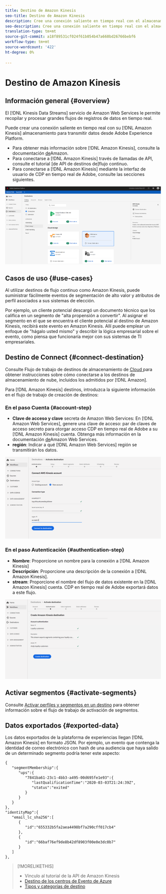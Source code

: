 ```yaml
---
title: Destino de Amazon Kinesis
seo-title: Destino de Amazon Kinesis
description: Cree una conexión saliente en tiempo real con el almacenamiento de Amazon Kinesis para transmitir datos desde Adobe Experience Platform.
seo-description: Cree una conexión saliente en tiempo real con el almacenamiento de Amazon Kinesis para transmitir datos desde Adobe Experience Platform.
translation-type: tm+mt
source-git-commit: a18f89531cf024f61b054b47a660bd26766bebf6
workflow-type: tm+mt
source-wordcount: '422'
ht-degree: 0%

---
```



# Destino de Amazon Kinesis

## Información general {#overview}

El [!DNL Kinesis Data Streams] servicio de Amazon Web Services le permite recopilar y procesar grandes flujos de registros de datos en tiempo real.

Puede crear una conexión saliente en tiempo real con su [!DNL Amazon Kinesis] almacenamiento para transmitir datos desde Adobe Experience Platform.

* Para obtener más información sobre [!DNL Amazon Kinesis], consulte la documentación [de](https://docs.aws.amazon.com/streams/latest/dev/introduction.html)Amazon.
* Para conectarse a [!DNL Amazon Kinesis] través de llamadas de API, consulte el tutorial [de API de destinos de]flujo continuo.
* Para conectarse a [!DNL Amazon Kinesis] mediante la interfaz de usuario de CDP en tiempo real de Adobe, consulte las secciones siguientes.

![Amazon Kinesis en la interfaz de usuario](/help/rtcdp/destinations/assets/aws-kinesis-destination.png)


## Casos de uso {#use-cases}

Al utilizar destinos de flujo continuo como Amazon Kinesis, puede suministrar fácilmente eventos de segmentación de alto valor y atributos de perfil asociados a sus sistemas de elección.

Por ejemplo, un cliente potencial descargó un documento técnico que los califica en un segmento de &quot;alta propensión a convertir&quot;. Al asignar el segmento en el que se encuentra el cliente potencial al destino de Amazon Kinesis, recibirá este evento en Amazon Kinesis. Allí puede emplear un enfoque de &quot;hágalo usted mismo&quot; y describir la lógica empresarial sobre el evento, como piensa que funcionaría mejor con sus sistemas de TI empresariales.

## Destino de Connect {#connect-destination}

Consulte Flujo de trabajo de destinos de almacenamiento de [Cloud ](/help/rtcdp/destinations/cloud-storage-destinations-workflow.md)para obtener instrucciones sobre cómo conectarse a los destinos de almacenamiento de nube, incluidos los admitidos por [!DNL Amazon].

Para [!DNL Amazon Kinesis] destinos, introduzca la siguiente información en el flujo de trabajo de creación de destinos:

### En el paso Cuenta {#account-step}

* **Clave de acceso y clave** secreta de Amazon Web Services: En [!DNL Amazon Web Services], genere una clave de acceso: par de claves de acceso secreto para otorgar acceso CDP en tiempo real de Adobe a su [!DNL Amazon Kinesis] cuenta. Obtenga más información en la documentación [de](https://docs.aws.amazon.com/IAM/latest/UserGuide/id_credentials_access-keys.html)Amazon Web Services.
* **región**: Indicar a qué [!DNL Amazon Web Services] región se transmitirán los datos.

![Campos de entrada en el paso de cuenta](/help/rtcdp/destinations/assets/aws-kinesis-account-step.png)

### En el paso Autenticación {#authentication-step}

* **Nombre**: Proporcione un nombre para la conexión a [!DNL Amazon Kinesis]
* **Descripción**: Proporcione una descripción de la conexión a [!DNL Amazon Kinesis].
* **stream**: Proporcione el nombre del flujo de datos existente en la [!DNL Amazon Kinesis] cuenta. CDP en tiempo real de Adobe exportará datos a este flujo.

![Campos de entrada en el paso de autenticación](/help/rtcdp/destinations/assets/aws-kinesis-authentication-step.png)

<!--

>[!IMPORTANT]
>
>Adobe Real-time CDP needs `write` permissions on the bucket object where the export files will be delivered.

-->

## Activar segmentos {#activate-segments}

Consulte [Activar perfiles y segmentos en un destino](/help/rtcdp/destinations/activate-destinations.md) para obtener información sobre el flujo de trabajo de activación de segmentos.

## Datos exportados {#exported-data}

Los datos exportados de la plataforma de experiencias llegan [!DNL Amazon Kinesis] en formato JSON. Por ejemplo, un evento que contenga la identidad de correo electrónico con hash de una audiencia que haya salido de un determinado segmento podría tener este aspecto:

```
{
   "segmentMembership":{
      "ups":{
         "7841ba61-23c1-4bb3-a495-00d695fe1e93":{
            "lastQualificationTime":"2020-03-03T21:24:39Z",
            "status":"exited"
         }
      }
   }
},
"identityMap":{
   "email_lc_sha256":[
      {
         "id":"655332b5fa2aea4498bf7a290cff017cb4"
      },
      {
         "id":"66baf76ef9de8b42df8903f00e0e3dc0b7"
      }
   ]
},
```



>[!MORELIKETHIS]
>
>* Vínculo al tutorial de la API de Amazon Kinesis
>* [Destino de los centros de Evento de Azure](/help/rtcdp/destinations/azure-event-hubs-destination.md)
>* [Tipos y categorías de destino](/help/rtcdp/destinations/destination-types.md)

